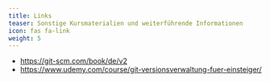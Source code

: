 ```yaml
---
title: Links
teaser: Sonstige Kursmaterialien und weiterführende Informationen
icon: fas fa-link
weight: 5
---
```


- https://git-scm.com/book/de/v2
- https://www.udemy.com/course/git-versionsverwaltung-fuer-einsteiger/
